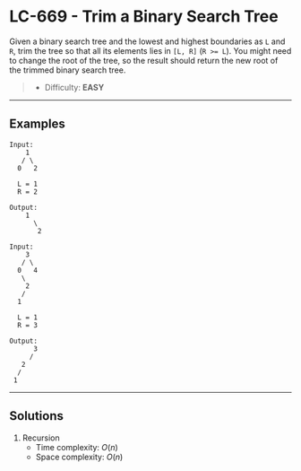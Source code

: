 # LC-669 - Trim a Binary Search Tree

Given a binary search tree and the lowest and highest boundaries as `L` and `R`, trim the tree so that all its elements lies in `[L, R]` (`R >= L`). You might need to change the root of the tree, so the result should return the new root of the trimmed binary search tree.

> * Difficulty: **EASY**

---
## Examples

```
Input: 
    1
   / \
  0   2

  L = 1
  R = 2

Output: 
    1
      \
       2
```

```
Input: 
    3
   / \
  0   4
   \
    2
   /
  1

  L = 1
  R = 3

Output: 
      3
     / 
   2   
  /
 1
```

---
## Solutions

1. Recursion
    * Time complexity: $O(n)$
    * Space complexity: $O(n)$